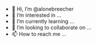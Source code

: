 - 👋 Hi, I’m @alonebreecher
- 👀 I’m interested in ...
- 🌱 I’m currently learning ...
- 💞️ I’m looking to collaborate on ...
- 📫 How to reach me ...

<!---
alonebreecher/alonebreecher is a ✨ special ✨ repository because its `README.md` (this file) appears on your GitHub profile.
You can click the Preview link to take a look at your changes.
--->
